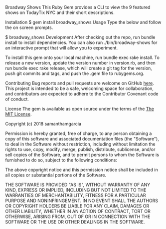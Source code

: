 Broadway Shows
This Ruby Gem provides a CLI to view the 9 featured shows on TodayTix NYC and their short descriptions.

Installation
$ gem install broadway_shows
Usage
Type the below and follow the on screen prompts.

$ broadway_shows
Development
After checking out the repo, run bundle install to install dependencies. You can also run ./bin/broadway-shows for an interactive prompt that will allow you to experiment.

To install this gem onto your local machine, run bundle exec rake install. To release a new version, update the version number in version.rb, and then run bundle exec rake release, which will create a git tag for the version, push git commits and tags, and push the .gem file to rubygems.org.

Contributing
Bug reports and pull requests are welcome on GitHub <a href="https://github.com/SamanthaMGarcia/cli-data-gem-assessment-v-000.git">here</a>. This project is intended to be a safe, welcoming space for collaboration, and contributors are expected to adhere to the Contributor Covenant code of conduct.

License
The gem is available as open source under the terms of the <a href= "https://opensource.org/licenses/MIT">The MIT License</a>.

Copyright (c) 2018 samanthamgarcia

Permission is hereby granted, free of charge, to any person obtaining a copy
of this software and associated documentation files (the "Software"), to deal
in the Software without restriction, including without limitation the rights
to use, copy, modify, merge, publish, distribute, sublicense, and/or sell
copies of the Software, and to permit persons to whom the Software is
furnished to do so, subject to the following conditions:

The above copyright notice and this permission notice shall be included in
all copies or substantial portions of the Software.

THE SOFTWARE IS PROVIDED "AS IS", WITHOUT WARRANTY OF ANY KIND, EXPRESS OR
IMPLIED, INCLUDING BUT NOT LIMITED TO THE WARRANTIES OF MERCHANTABILITY,
FITNESS FOR A PARTICULAR PURPOSE AND NONINFRINGEMENT. IN NO EVENT SHALL THE
AUTHORS OR COPYRIGHT HOLDERS BE LIABLE FOR ANY CLAIM, DAMAGES OR OTHER
LIABILITY, WHETHER IN AN ACTION OF CONTRACT, TORT OR OTHERWISE, ARISING FROM,
OUT OF OR IN CONNECTION WITH THE SOFTWARE OR THE USE OR OTHER DEALINGS IN
THE SOFTWARE.
